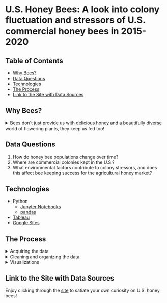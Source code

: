 # U.S. Honey Bees: A look into colony fluctuation and stressors of U.S. commercial honey bees in 2015-2020

## Table of Contents
* [Why Bees?](#Why-Bees?)   
* [Data Questions](#Data-Questions)
* [Technologies](#Technologies)
* [The Process](#The-Process)
* [Link to the Site with Data Sources](#Link-to-the-Site-with-Data-Sources)

## Why Bees?
<details>
  <summary>Bees don't just provide us with delicious honey and a beautifully diverse world of flowering plants, they keep us fed too! </summary>   


  While deciding what to dive into for my capstone project, I knew I wanted to pick a topic that I would find interesting to learn about, which would hopefully be interesting to other people, too. I was reading a book about the perplexing nature of a bee's mind and the hardships they face as foragers, which made me curious about the role they play as an important part of the food chain. I wanted to consider how they contribute to our agriculture and food production. 
  
  Over the past few decades, the population of both wild and commercial bees has been in fluctuation or decline. Because bees pollinate many food crops, they have an immense importance to agriculture and food stability for people around the world. While there are many pollinator species such as birds and butterflies, honey bees are the most common and important pollinator to domestic agriculture, and keeping their population numbers up is a critical task. 
  
  By exploring 2015-2020 USDA reports on honey bee colonies and honey production, I show how managed honey bee colony population changes by season, what stressors contribute to colony loss or burden, and make connections to stressor impact on colony success. With better understanding of what impacts honey bees, we can better help their numbers grow! 
  
</details>

## Data Questions
1. How do honey bee populations change over time?
2. Where are commercial colonies kept in the U.S.?
3. What environmental factors contribute to colony stressors, and does this affect bee keeping success for the agricultural honey market?

## Technologies  
* Python
  * [Jupyter Notebooks](https://jupyter.org/)
  * [pandas](https://pandas.pydata.org/)
* [Tableau](https://www.tableau.com/)
* [Google Sites](https://workspace.google.com/products/sites/)

## The Process  
<details>
  <summary>Acquiring the data</summary>

Data on colony numbers, colony stressors, honey production, and crop/bee attraction was gathered from the USDA website on pollinators. Data was downloaded from pdf reports. 
</details>  

<details>
  <summary>Cleaning and organizing the data</summary>

The original plan was to scrape pdfs from each site, but due to the irregularity of format, it made more sense to download the reports, convert the reports from pdf to excel format, then isolate the partial tables and convert them to full tables. At this point, reports could be converted to csv, combined and formatted as needed to form dataframes. 

</details>

<details>
  <summary>Visualizations</summary>

After using matplotlib in python to map out my analysis of the gathered data, I moved the data to Tableau for final visualizations. My goals were to clearly show how many USDA crops are pollinated by commercial honey bees, how honey bee population changes, honey production by state, and stressor impacts on colonies. For my final presentation, I embedded my Tableau visualizations onto a google site which you can find below.

</details>

## Link to the Site with Data Sources
Enjoy clicking through the [site](https://sites.google.com/view/us-honey-bees/home) to satiate your own curiosity on U.S. honey bees! 
